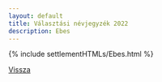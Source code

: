 ```yaml
---
layout: default
title: Választási névjegyzék 2022
description: Ebes
---
```


{% include settlementHTMLs/Ebes.html %}

[Vissza](../)